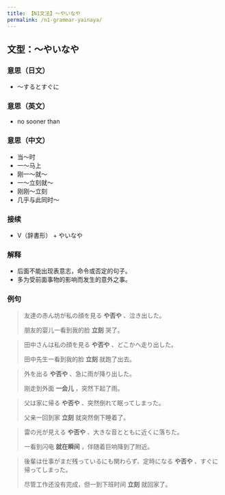```yaml
---
title: 【N1文法】〜やいなや
permalink: /n1-grammar-yainaya/
---
```


## 文型：〜やいなや

### 意思（日文）

- 〜するとすぐに

### 意思（英文）

- no sooner than

### 意思（中文）

- 当〜时
- 一〜马上
- 刚一〜就〜
- 一〜立刻就〜
- 刚刚〜立刻
- 几乎与此同时〜

### 接续

- V（辞書形） + やいなや

### 解释

- 后面不能出现表意志，命令或否定的句子。
- 多为受前面事物的影响而发生的意外之事。

### 例句

> 友達の赤ん坊が私の顔を見る **や否や** 、泣き出した。
>
> 朋友的婴儿一看到我的脸 **立刻** 哭了。

> 田中さんは私の顔を見る **や否や** 、どこかへ走り出した。
>
> 田中先生一看到我的脸 **立刻** 就跑了出去。

> 外を出る **や否や** 、急に雨が降り出した。
>
> 刚走到外面 **一会儿** ，突然下起了雨。

> 父は家に帰る **や否や** 、突然倒れて眠ってしまった。
>
> 父亲一回到家 **立刻** 就突然倒下睡着了。

> 雷の光が見える **や否や** 、大きな音とともに近くに落ちた。
>
> 一看到闪电 **就在瞬间** ，伴随着巨响降到了附近。

> 後輩は仕事がまだ残っているにも関わらず、定時になる **や否や** 、すぐに帰ってしまった。
>
> 尽管工作还没有完成，但一到下班时间 **立刻** 就回家了。
